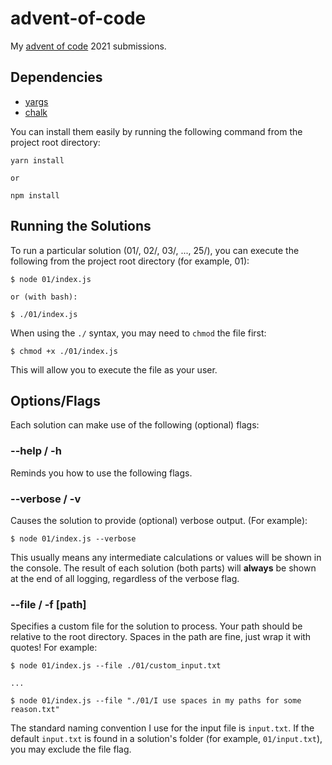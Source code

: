 # advent-of-code

My [advent of code](https://adventofcode.com/2021/) 2021 submissions.

## Dependencies

- [yargs](http://yargs.js.org/)
- [chalk](https://github.com/chalk/chalk)

You can install them easily by running the following command from the project root directory:

```
yarn install

or

npm install
```

## Running the Solutions

To run a particular solution (01/, 02/, 03/, ..., 25/), you can execute the following from the project root directory (for example, 01):

```
$ node 01/index.js

or (with bash):

$ ./01/index.js
```

When using the `./` syntax, you may need to `chmod` the file first:

```
$ chmod +x ./01/index.js
```

This will allow you to execute the file as your user.

## Options/Flags

Each solution can make use of the following (optional) flags:

### --help / -h

Reminds you how to use the following flags.

### --verbose / -v

Causes the solution to provide (optional) verbose output. (For example):

```
$ node 01/index.js --verbose
```

This usually means any intermediate calculations or values will be shown in the console. The result of each solution (both parts) will **always** be shown at the end of all logging, regardless of the verbose flag.

### --file / -f [path]

Specifies a custom file for the solution to process. Your path should be relative to the root directory. Spaces in the path are fine, just wrap it with quotes! For example:

```
$ node 01/index.js --file ./01/custom_input.txt

...

$ node 01/index.js --file "./01/I use spaces in my paths for some reason.txt"
```

The standard naming convention I use for the input file is `input.txt`. If the default `input.txt` is found in a solution's folder (for example, `01/input.txt`), you may exclude the file flag.